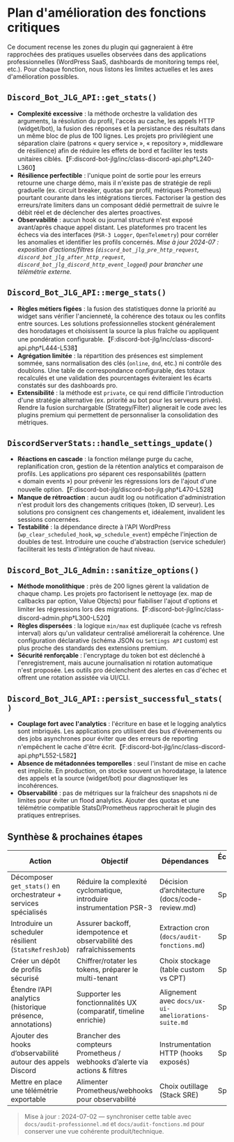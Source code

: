 # Plan d'amélioration des fonctions critiques

Ce document recense les zones du plugin qui gagneraient à être rapprochées des pratiques usuelles observées dans des applications professionnelles (WordPress SaaS, dashboards de monitoring temps réel, etc.). Pour chaque fonction, nous listons les limites actuelles et les axes d'amélioration possibles.

## `Discord_Bot_JLG_API::get_stats()`
* **Complexité excessive** : la méthode orchestre la validation des arguments, la résolution du profil, l'accès au cache, les appels HTTP (widget/bot), la fusion des réponses et la persistance des résultats dans un même bloc de plus de 100 lignes. Les projets pro privilégient une séparation claire (patrons « query service », « repository », middleware de résilience) afin de réduire les effets de bord et faciliter les tests unitaires ciblés.【F:discord-bot-jlg/inc/class-discord-api.php†L240-L360】
* **Résilience perfectible** : l'unique point de sortie pour les erreurs retourne une charge démo, mais il n'existe pas de stratégie de repli graduelle (ex. circuit breaker, quotas par profil, métriques Prometheus) pourtant courante dans les intégrations tierces. Factoriser la gestion des erreurs/rate limiters dans un composant dédié permettrait de suivre le débit réel et de déclencher des alertes proactives.
* **Observabilité** : aucun hook ou journal structuré n'est exposé avant/après chaque appel distant. Les plateformes pro tracent les échecs via des interfaces (`PSR-3 Logger`, `OpenTelemetry`) pour corréler les anomalies et identifier les profils concernés. _Mise à jour 2024-07 : exposition d’actions/filtres (`discord_bot_jlg_pre_http_request`, `discord_bot_jlg_after_http_request`, `discord_bot_jlg_discord_http_event_logged`) pour brancher une télémétrie externe._

## `Discord_Bot_JLG_API::merge_stats()`
* **Règles métiers figées** : la fusion des statistiques donne la priorité au widget sans vérifier l'ancienneté, la cohérence des totaux ou les conflits entre sources. Les solutions professionnelles stockent généralement des horodatages et choisissent la source la plus fraîche ou appliquent une pondération configurable.【F:discord-bot-jlg/inc/class-discord-api.php†L444-L538】
* **Agrégation limitée** : la répartition des présences est simplement sommée, sans normalisation des clés (`online`, `dnd`, etc.) ni contrôle des doublons. Une table de correspondance configurable, des totaux recalculés et une validation des pourcentages éviteraient les écarts constatés sur des dashboards pro.
* **Extensibilité** : la méthode est `private`, ce qui rend difficile l'introduction d'une stratégie alternative (ex. priorité au bot pour les serveurs privés). Rendre la fusion surchargable (Strategy/Filter) alignerait le code avec les plugins premium qui permettent de personnaliser la consolidation des métriques.

## `DiscordServerStats::handle_settings_update()`
* **Réactions en cascade** : la fonction mélange purge du cache, replanification cron, gestion de la rétention analytics et comparaison de profils. Les applications pro séparent ces responsabilités (pattern « domain events ») pour prévenir les régressions lors de l'ajout d'une nouvelle option.【F:discord-bot-jlg/discord-bot-jlg.php†L470-L528】 
* **Manque de rétroaction** : aucun audit log ou notification d'administration n'est produit lors des changements critiques (token, ID serveur). Les solutions pro consignent ces changements et, idéalement, invalident les sessions concernées.
* **Testabilité** : la dépendance directe à l'API WordPress (`wp_clear_scheduled_hook`, `wp_schedule_event`) empêche l'injection de doubles de test. Introduire une couche d'abstraction (service scheduler) faciliterait les tests d'intégration de haut niveau.

## `Discord_Bot_JLG_Admin::sanitize_options()`
* **Méthode monolithique** : près de 200 lignes gèrent la validation de chaque champ. Les projets pro factorisent le nettoyage (ex. map de callbacks par option, Value Objects) pour fiabiliser l'ajout d'options et limiter les régressions lors des migrations.【F:discord-bot-jlg/inc/class-discord-admin.php†L300-L520】
* **Règles dispersées** : la logique `min/max` est dupliquée (cache vs refresh interval) alors qu'un validateur centralisé améliorerait la cohérence. Une configuration déclarative (schéma JSON ou `Settings API` custom) est plus proche des standards des extensions premium.
* **Sécurité renforçable** : l'encryptage du token bot est déclenché à l'enregistrement, mais aucune journalisation ni rotation automatique n'est proposée. Les outils pro déclenchent des alertes en cas d'échec et offrent une rotation assistée via UI/CLI.

## `Discord_Bot_JLG_API::persist_successful_stats()`
* **Couplage fort avec l'analytics** : l'écriture en base et le logging analytics sont imbriqués. Les applications pro utilisent des bus d'événements ou des jobs asynchrones pour éviter que des erreurs de reporting n'empêchent le cache d'être écrit.【F:discord-bot-jlg/inc/class-discord-api.php†L552-L582】
* **Absence de métadonnées temporelles** : seul l'instant de mise en cache est implicite. En production, on stocke souvent un horodatage, la latence des appels et la source (widget/bot) pour diagnostiquer les incohérences.
* **Observabilité** : pas de métriques sur la fraîcheur des snapshots ni de limites pour éviter un flood analytics. Ajouter des quotas et une télémétrie compatible StatsD/Prometheus rapprocherait le plugin des pratiques entreprises.

## Synthèse & prochaines étapes

| Action | Objectif | Dépendances | Échéance cible | Statut |
| --- | --- | --- | --- | --- |
| Décomposer `get_stats()` en orchestrateur + services spécialisés | Réduire la complexité cyclomatique, introduire instrumentation PSR-3 | Décision d’architecture (docs/code-review.md) | Sprint +1 | À planifier |
| Introduire un scheduler résilient (`StatsRefreshJob`) | Assurer backoff, idempotence et observabilité des rafraîchissements | Extraction cron (`docs/audit-fonctions.md`) | Sprint +2 | À planifier |
| Créer un dépôt de profils sécurisé | Chiffrer/rotater les tokens, préparer le multi-tenant | Choix stockage (table custom vs CPT) | Sprint +3 | À cadrer |
| Étendre l’API analytics (historique présence, annotations) | Supporter les fonctionnalités UX (comparatif, timeline enrichie) | Alignement avec `docs/ux-ui-ameliorations-suite.md` | Sprint +3 | Dépend du refactoring |
| Ajouter des hooks d’observabilité autour des appels Discord | Brancher des compteurs Prometheus / webhooks d’alerte via actions & filtres | Instrumentation HTTP (hooks exposés) | Sprint +2 | En cours (HTTP instrumenté) |
| Mettre en place une télémétrie exportable | Alimenter Prometheus/webhooks pour observabilité | Choix outillage (Stack SRE) | Sprint +4 | À cadrer |

> Mise à jour : 2024-07-02 — synchroniser cette table avec `docs/audit-professionnel.md` et `docs/audit-fonctions.md` pour conserver une vue cohérente produit/technique.
